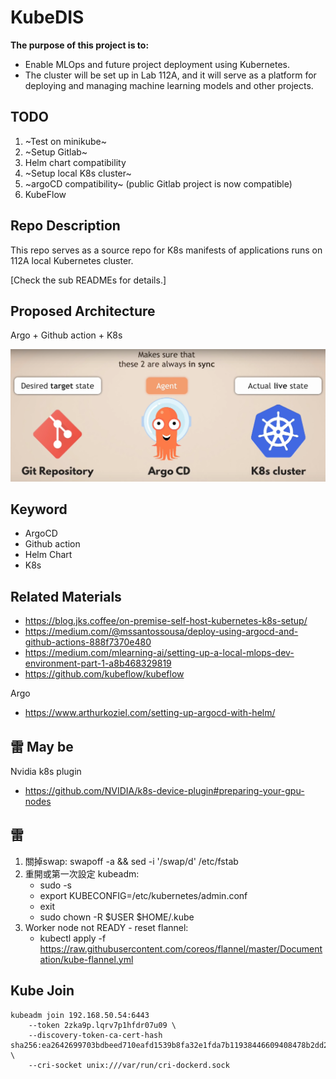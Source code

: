 # KubeDIS

**The purpose of this project is to:**

- Enable MLOps and future project deployment using Kubernetes.
- The cluster will be set up in Lab 112A, and it will serve as a platform for deploying and managing machine learning models and other projects.

## TODO

1. ~Test on minikube~
2. ~Setup Gitlab~
3. Helm chart compatibility
4. ~Setup local K8s cluster~
5. ~argoCD compatibility~ (public Gitlab project is now compatible)
6. KubeFlow

## Repo Description

This repo serves as a source repo for K8s manifests of applications runs on 112A local Kubernetes cluster.

[Check the sub READMEs for details.]

## Proposed Architecture

Argo + Github action + K8s

![Alt text](<Desired target state.png>)

## Keyword

- ArgoCD
- Github action
- Helm Chart
- K8s

## Related Materials

- https://blog.jks.coffee/on-premise-self-host-kubernetes-k8s-setup/
- https://medium.com/@mssantossousa/deploy-using-argocd-and-github-actions-888f7370e480
- https://medium.com/mlearning-ai/setting-up-a-local-mlops-dev-environment-part-1-a8b468329819
- https://github.com/kubeflow/kubeflow

Argo
- https://www.arthurkoziel.com/setting-up-argocd-with-helm/

## 雷 May be

Nvidia k8s plugin

- https://github.com/NVIDIA/k8s-device-plugin#preparing-your-gpu-nodes


## 雷
1. 關掉swap: swapoff -a && sed -i '/swap/d' /etc/fstab
2. 重開或第一次設定 kubeadm: 
    - sudo -s 
    - export KUBECONFIG=/etc/kubernetes/admin.conf
    - exit
    - sudo chown -R $USER $HOME/.kube
3. Worker node not READY - reset flannel:
    - kubectl apply -f https://raw.githubusercontent.com/coreos/flannel/master/Documentation/kube-flannel.yml


##  Kube Join
```
kubeadm join 192.168.50.54:6443
    --token 2zka9p.lqrv7p1hfdr07u09 \
    --discovery-token-ca-cert-hash sha256:ea2642699703bdbeed710eafd1539b8fa32e1fda7b11938446609408478b2dd2 \
    --cri-socket unix:///var/run/cri-dockerd.sock
```
